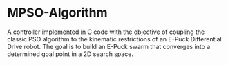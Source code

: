 # MPSO-Algorithm
A controller implemented in C code with the objective of coupling the classic PSO algorithm to the kinematic restrictions of an E-Puck Differential Drive robot. The goal is to build an E-Puck swarm that converges into a determined goal point in a 2D search space.
